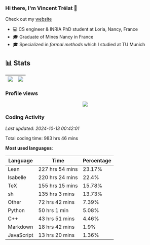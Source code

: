 ### Hi there, I'm Vincent Trélat 👋

Check out my [website](https://vtrelat.github.io)

-   💻 CS engineer & INRIA PhD student at Loria, Nancy, France
-   🎓 Graduate of Mines Nancy in France
-   🎓 Specialized in _formal methods_ which I studied at TU Munich

## 📊 **Stats**

| <img align="center" src="https://readme-stats.clckblog.space/api?username=VTrelat&show_icons=true&include_all_commits=true&theme=tokyonight&hide_border=true" /> | <img align="center" src="https://readme-stats.clckblog.space/api/top-langs/?username=VTrelat&layout=compact&theme=tokyonight&hide_border=true" /> |
| ---------------------------------------------------------------------------------------------------------------------------------------------------------------- | ------------------------------------------------------------------------------------------------------------------------------------------------- |

### Profile views

<p align="center">
 <img src="https://profile-counter.glitch.me/VTrelat/count.svg" />
</p>

<!--automations-->
### Coding Activity
_Last updated: 2024-10-13 00:42:01_

Total coding time: 983 hrs 46 mins

**Most used languages**:

| Language | Time | Percentage |
| ------------- | ------------- | ------------- |
| Lean | 227 hrs 54 mins | 23.17% |
| Isabelle | 220 hrs 24 mins | 22.4% |
| TeX | 155 hrs 15 mins | 15.78% |
| sh | 135 hrs 3 mins | 13.73% |
| Other | 72 hrs 42 mins | 7.39% |
| Python | 50 hrs 1 min | 5.08% |
| C++ | 43 hrs 51 mins | 4.46% |
| Markdown | 18 hrs 42 mins | 1.9% |
| JavaScript | 13 hrs 20 mins | 1.36% |

